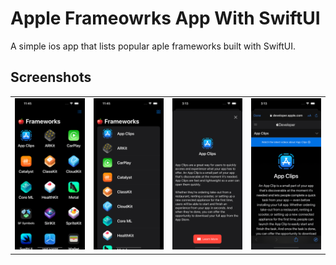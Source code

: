 
# Apple Frameowrks App With SwiftUI

A simple ios app that lists popular aple frameworks built with SwiftUI.

## Screenshots

<table>
  <tr>
    <td><img src="https://github.com/muazdev26/AppleFrameworksSwiftUI/blob/main/main_grid.png?raw=true" width="100%"></td>
    <td><img src="https://github.com/muazdev26/AppleFrameworksSwiftUI/blob/main/main_list.png?raw=true" width="100%"></td>
    <td><img src="https://github.com/muazdev26/AppleFrameworksSwiftUI/blob/main/detail.png?raw=true" width="100%"></td>
    <td><img src="https://github.com/muazdev26/AppleFrameworksSwiftUI/blob/main/safari_view.png?raw=true" width="100%"></td>
  </tr>
</table>
